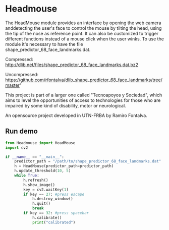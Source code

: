 # Headmouse

The HeadMouse module provides an interface by opening the web camera anddetecting the user's face to control the mouse by tilting the head, 
using the tip of the nose as reference point.
It can also be customized to trigger different functions instead of a mouse click when the user winks.
To use the module it\'s necessary to have the file shape_predictor_68_face_landmarks.dat.

Compressed:
<http://dlib.net/files/shape_predictor_68_face_landmarks.dat.bz2>

Uncompressed:
<https://github.com/rfontalva/dlib_shape_predictor_68_face_landmarks/tree/master>'

This project is part of a larger one called "Tecnoapoyos y Sociedad", which aims to level the opportunities of access to technologies for those who are impaired by some kind of disability, motor or neurological.

An opensource project developed in UTN-FRBA by Ramiro Fontalva.

## Run demo

```python
from Headmouse import HeadMouse
import cv2

if __name__ == "__main__":
    predictor_path = "/path/to/shape_predictor_68_face_landmarks.dat"
    h = HeadMouse(predictor_path=predictor_path)
    h.update_threshold(10, 5)
    while True:
        h.refresh()
        h.show_image()
        key = cv2.waitKey(1)
        if key == 27: #press escape
            h.destroy_window()
            h.quit()
            break
        if key == 32: #press spacebar
            h.calibrate()
            print("calibrated")
```
